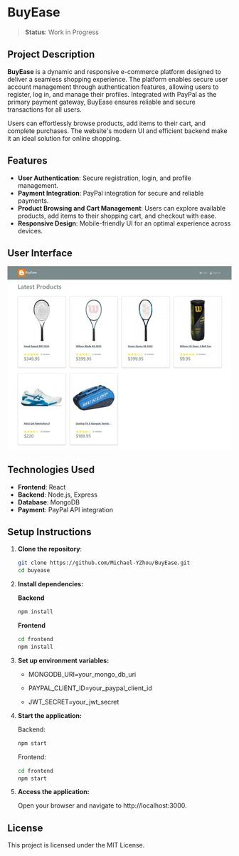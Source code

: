 # BuyEase

> **Status**: Work in Progress

## Project Description

**BuyEase** is a dynamic and responsive e-commerce platform designed to deliver a seamless shopping experience. The platform enables secure user account management through authentication features, allowing users to register, log in, and manage their profiles. Integrated with PayPal as the primary payment gateway, BuyEase ensures reliable and secure transactions for all users.

Users can effortlessly browse products, add items to their cart, and complete purchases. The website's modern UI and efficient backend make it an ideal solution for online shopping.

## Features

- **User Authentication**: Secure registration, login, and profile management.
- **Payment Integration**: PayPal integration for secure and reliable payments.
- **Product Browsing and Cart Management**: Users can explore available products, add items to their shopping cart, and checkout with ease.
- **Responsive Design**: Mobile-friendly UI for an optimal experience across devices.

## User Interface

![User Interface Screenshot](/ui-Screenshot.jpg)

## Technologies Used

- **Frontend**: React
- **Backend**: Node.js, Express
- **Database**: MongoDB
- **Payment**: PayPal API integration

## Setup Instructions

1. **Clone the repository**:

   ```bash
   git clone https://github.com/Michael-YZhou/BuyEase.git
   cd buyease

   ```

2. **Install dependencies:**

   **Backend**

   ```bash
   npm install

   ```

   **Frontend**

   ```bash
   cd frontend
   npm install

   ```

3. **Set up environment variables:**

   - MONGODB_URI=your_mongo_db_uri

   - PAYPAL_CLIENT_ID=your_paypal_client_id

   - JWT_SECRET=your_jwt_secret

4. **Start the application:**

   Backend:

   ```bash
   npm start

   ```

   Frontend:

   ```bash
   cd frontend
   npm start

   ```

5. **Access the application:**

   Open your browser and navigate to http://localhost:3000.

## License

This project is licensed under the MIT License.

